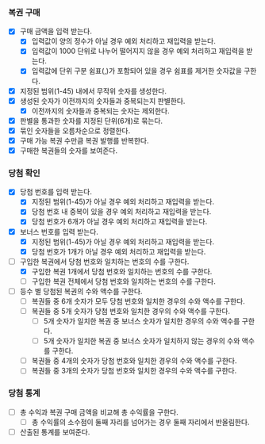 ### 복권 구매
- [x] 구매 금액을 입력 받는다.
  - [x] 입력값이 양의 정수가 아닐 경우 예외 처리하고 재입력을 받는다.
  - [x] 입력값이 1000 단위로 나누어 떨어지지 않을 경우 예외 처리하고 재입력을 받는다.
  - [x] 입력값에 단위 구분 쉼표(,)가 포함되어 있을 경우 쉼표를 제거한 숫자값을 구한다.
- [x] 지정된 범위(1-45) 내에서 무작위 숫자를 생성한다.
- [x] 생성된 숫자가 이전까지의 숫자들과 중복되는지 판별한다.
  - [x] 이전까지의 숫자들과 중복되는 숫자는 제외한다.
- [x] 판별을 통과한 숫자를 지정된 단위(6개)로 묶는다.
- [x] 묶인 숫자들을 오름차순으로 정렬한다.
- [x] 구매 가능 복권 수만큼 복권 발행를 반복한다.
- [x] 구매한 복권들의 숫자를 보여준다.
### 당첨 확인
- [x] 당첨 번호를 입력 받는다.
  - [x] 지정된 범위(1-45)가 아닐 경우 예외 처리하고 재입력을 받는다.
  - [x] 당첨 번호 내 중복이 있을 경우 예외 처리하고 재입력을 받는다.
  - [x] 당첨 번호가 6개가 아닐 경우 예외 처리하고 재입력을 받는다.
- [x] 보너스 번호를 입력 받는다.
  - [x] 지정된 범위(1-45)가 아닐 경우 예외 처리하고 재입력을 받는다.
  - [x] 당첨 번호가 1개가 아닐 경우 예외 처리하고 재입력을 받는다.
- [ ] 구입한 복권에서 당첨 번호와 일치하는 번호의 수를 구한다.
  - [x] 구입한 복권 1개에서 당첨 번호와 일치하는 번호의 수를 구한다.
  - [ ] 구입한 복권 전체에서 당첨 번호와 일치하는 번호의 수를 구한다.
- [ ] 등수 별 당첨된 복권의 수와 액수를 구한다.
  - [ ] 복권들 중 6개 숫자가 모두 당첨 번호와 일치한 경우의 수와 액수를 구한다.
  - [ ] 복권들 중 5개 숫자가 당첨 번호와 일치한 경우의 수와 액수를 구한다.
    - [ ] 5개 숫자가 일치한 복권 중 보너스 숫자가 일치한 경우의 수와 액수를 구한다.
    - [ ] 5개 숫자가 일치한 복권 중 보너스 숫자가 일치하지 않는 경우의 수와 액수를 구한다.
  - [ ] 복권들 중 4개의 숫자가 당첨 번호와 일치한 경우의 수와 액수를 구한다.
  - [ ] 복권들 중 3개의 숫자가 당첨 번호와 일치한 경우의 수와 액수를 구한다.
### 당첨 통계
- [ ] 총 수익과 복권 구매 금액을 비교해 총 수익률을 구한다.
  - [ ] 총 수익률의 소수점이 둘째 자리를 넘어가는 경우 둘째 자리에서 반올림한다.
- [ ] 산출된 통계를 보여준다.